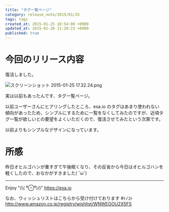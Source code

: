 ```yaml
---
title: "タグ一覧ページ"
category: release_note/2015/01/25
tags: tags
created_at: 2015-01-25 18:54:00 +0900
updated_at: 2015-01-26 11:20:23 +0900
published: true
---
```


# 今回のリリース内容

復活しました。


![スクリーンショット 2015-01-25 17.32.24.png](https://img.esa.io/uploads/production/pictures/105/3587/image/f47d63146a8a686d2e2657aebd23c5f7.png)


実は以前もあったんです、タグ一覧ページ。

以前ユーザーさんにヒアリングしたところ、esa.io のタグはあまり使われない傾向があったため、シンプルにするために一覧をなくしてみたのですが、近頃タグ一覧が欲しいとの要望をよくいただくので、復活させてみたという次第です。

以前よりもシンプルなデザインになっています。

# 所感

昨日オヒルゴハンが重すぎて午後眠くなり、その反省から今日はオヒルゴハンを軽くしたので、おなかがすきました( ˘ω˘)

---
Enjoy "(\\( ⁰⊖⁰)/)"
https://esa.io

なお、ウィッシュリストはこちらから受け付けております #ﾄﾉｺﾄ
http://www.amazon.co.jp/registry/wishlist/WNWEGOU2X5FS
